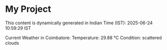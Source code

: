 # My Project

This content is dynamically generated in Indian Time (IST): 2025-06-24 10:59:29 IST


Current Weather in Coimbatore:
Temperature: 29.88 °C
Condition: scattered clouds
